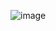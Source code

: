 ![image](https://github.com/chayansharma7/Design_Patterns/assets/61390152/ade7b694-87ee-4362-bb79-5161b1cf3f92)
